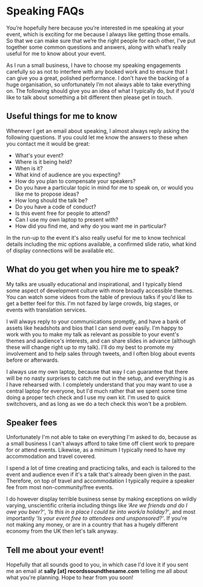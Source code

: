# Speaking FAQs
You’re hopefully here because you’re interested in me speaking at your event, which is exciting for me because I always like getting those emails. So that we can make sure that we’re the right people for each other, I’ve put together some common questions and answers, along with what’s really useful for me to know about your event.

As I run a small business, I have to choose my speaking engagements carefully so as not to interfere with any booked work and to ensure that I can give you a great, polished performance. I don’t have the backing of a huge organisation, so unfortunately I’m not always able to take everything on. The following should give you an idea of what I typically do, but if you’d like to talk about something a bit different then please get in touch.

## Useful things for me to know
Whenever I get an email about speaking, I almost always reply asking the following questions. If you could let me know the answers to these when you contact me it would be great:

* What's your event?
* Where is it being held?
* When is it?
* What kind of audience are you expecting?
* How do you plan to compensate your speakers?
* Do you have a particular topic in mind for me to speak on, or would you like me to propose ideas?
* How long should the talk be?
* Do you have a code of conduct?
* Is this event free for people to attend?
* Can I use my own laptop to present with?
* How did you find me, and why do you want me in particular?

In the run-up to the event it's also really useful for me to know technical details including the mic options available, a confirmed slide ratio, what kind of display connections will be available etc.

## What do you get when you hire me to speak?
My talks are usually educational and inspirational, and I typically blend some aspect of development culture with more broadly accessible themes. You can watch some videos from the table of previous talks if you'd like to get a better feel for this. I'm not fazed by large crowds, big stages, or events with translation services.

I will always reply to your communications promptly, and have a bank of assets like headshots and bios that I can send over easily. I'm happy to work with you to make my talk as relevant as possible to your event's themes and audience's interests, and can share slides in advance (although these will change right up to my talk). I'll do my best to promote my involvement and to help sales through tweets, and I often blog about events before or afterwards.

I always use my own laptop, because that way I can guarantee that there will be no nasty surprises to catch me out in the setup, and everything is as I have rehearsed with. I completely understand that you may want to use a central laptop for everyone, but I'd much rather that we spent some time doing a proper tech check and I use my own kit. I'm used to quick switchovers, and as long as we do a tech check this won't be a problem.

## Speaker fees
Unfortunately I'm not able to take on everything I'm asked to do, because as a small business I can't always afford to take time off client work to prepare for or attend events. Likewise, as a minimum I typically need to have my accommodation and travel covered.

I spend a lot of time creating and practicing talks, and each is tailored to the event and audience even if it's a talk that's already been given in the past. Therefore, on top of travel and accommodation I typically require a speaker fee from most non-community/free events.

I do however display terrible business sense by making exceptions on wildly varying, unscientific criteria including things like _‘Are we friends and do I owe you beer?‘_, _‘Is this in a place I could tie into work/a holiday?‘_, and most importantly _‘Is your event free to attendees and unsponsored?‘_. If you're not making any money, or are in a country that has a hugely different economy from the UK then let's talk anyway.

## Tell me about your event!
Hopefully that all sounds good to you, in which case I'd love it if you sent me an email at **sally [at] recordssoundthesame.com** telling me all about what you're planning. Hope to hear from you soon!
